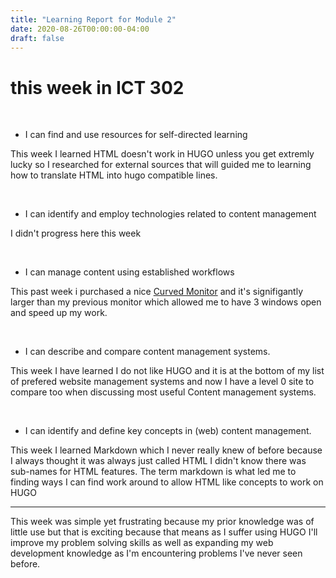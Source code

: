 ```yaml
---
title: "Learning Report for Module 2"
date: 2020-08-26T00:00:00-04:00
draft: false
---
```

# this week in ICT 302

<br>

  - I can find and use resources for self-directed learning
  
This week I learned HTML doesn't work in HUGO unless you get extremly lucky so I researched for external sources that will guided me to learning how to translate HTML into hugo compatible lines.

<br>

  - I can identify and employ technologies related to content management
  
  I didn't progress here this week
  
  <br>
  
  - I can manage content using established workflows
    
This past week i purchased a nice <a href="https://www.bestbuy.com/site/dell-32-led-curved-qhd-freesync-monitor-with-hdr/6375331.p?skuId=6375331" target="_top">Curved Monitor</a> and it's signifigantly larger than my previous monitor which allowed me to have 3 windows open and speed up my work.

<br>

  - I can describe and compare content management systems.
  
  This week I have learned I do not like HUGO and it is at the bottom of my list of prefered website management systems and now I have a level 0 site to compare too when discussing most useful Content management systems.

<br>

  - I can identify and define key concepts in (web) content management.
  
  This week I learned Markdown which I never really knew of before because I always thought it was always just called HTML I didn't know there was sub-names for HTML features. The term markdown is what led me to finding ways I can find work around to allow HTML like concepts to work on HUGO


<hr>

This week was simple yet frustrating because my prior knowledge was of little use but that is exciting because that means as I suffer using HUGO I'll improve my problem solving skills as well as expanding my web development knowledge as I'm encountering problems I've never seen before.
